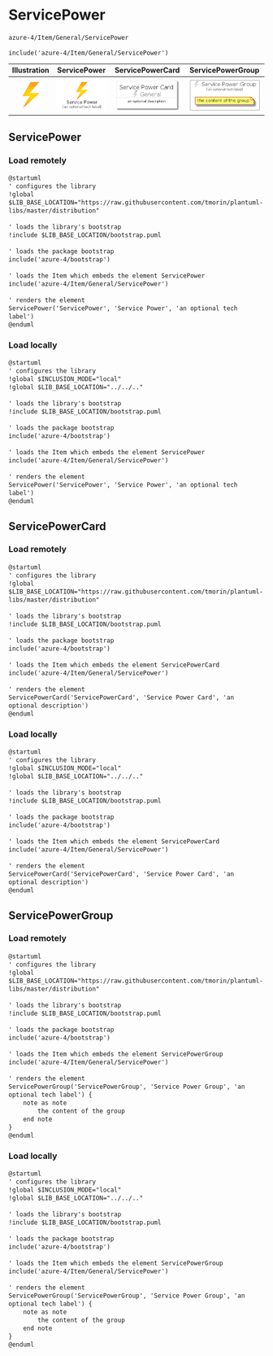 # ServicePower


```text
azure-4/Item/General/ServicePower
```

```text
include('azure-4/Item/General/ServicePower')
```



| Illustration | ServicePower | ServicePowerCard | ServicePowerGroup |
| :---: | :---: | :---: | :---: |
| ![illustration for Illustration](../../../azure-4/Item/General/ServicePower.png) | ![illustration for ServicePower](../../../azure-4/Item/General/ServicePower.Local.png) | ![illustration for ServicePowerCard](../../../azure-4/Item/General/ServicePowerCard.Local.png) | ![illustration for ServicePowerGroup](../../../azure-4/Item/General/ServicePowerGroup.Local.png) |




## ServicePower

### Load remotely
```plantuml
@startuml
' configures the library
!global $LIB_BASE_LOCATION="https://raw.githubusercontent.com/tmorin/plantuml-libs/master/distribution"

' loads the library's bootstrap
!include $LIB_BASE_LOCATION/bootstrap.puml

' loads the package bootstrap
include('azure-4/bootstrap')

' loads the Item which embeds the element ServicePower
include('azure-4/Item/General/ServicePower')

' renders the element
ServicePower('ServicePower', 'Service Power', 'an optional tech label')
@enduml
```

### Load locally
```plantuml
@startuml
' configures the library
!global $INCLUSION_MODE="local"
!global $LIB_BASE_LOCATION="../../.."

' loads the library's bootstrap
!include $LIB_BASE_LOCATION/bootstrap.puml

' loads the package bootstrap
include('azure-4/bootstrap')

' loads the Item which embeds the element ServicePower
include('azure-4/Item/General/ServicePower')

' renders the element
ServicePower('ServicePower', 'Service Power', 'an optional tech label')
@enduml
```

## ServicePowerCard

### Load remotely
```plantuml
@startuml
' configures the library
!global $LIB_BASE_LOCATION="https://raw.githubusercontent.com/tmorin/plantuml-libs/master/distribution"

' loads the library's bootstrap
!include $LIB_BASE_LOCATION/bootstrap.puml

' loads the package bootstrap
include('azure-4/bootstrap')

' loads the Item which embeds the element ServicePowerCard
include('azure-4/Item/General/ServicePower')

' renders the element
ServicePowerCard('ServicePowerCard', 'Service Power Card', 'an optional description')
@enduml
```

### Load locally
```plantuml
@startuml
' configures the library
!global $INCLUSION_MODE="local"
!global $LIB_BASE_LOCATION="../../.."

' loads the library's bootstrap
!include $LIB_BASE_LOCATION/bootstrap.puml

' loads the package bootstrap
include('azure-4/bootstrap')

' loads the Item which embeds the element ServicePowerCard
include('azure-4/Item/General/ServicePower')

' renders the element
ServicePowerCard('ServicePowerCard', 'Service Power Card', 'an optional description')
@enduml
```

## ServicePowerGroup

### Load remotely
```plantuml
@startuml
' configures the library
!global $LIB_BASE_LOCATION="https://raw.githubusercontent.com/tmorin/plantuml-libs/master/distribution"

' loads the library's bootstrap
!include $LIB_BASE_LOCATION/bootstrap.puml

' loads the package bootstrap
include('azure-4/bootstrap')

' loads the Item which embeds the element ServicePowerGroup
include('azure-4/Item/General/ServicePower')

' renders the element
ServicePowerGroup('ServicePowerGroup', 'Service Power Group', 'an optional tech label') {
    note as note
        the content of the group
    end note
}
@enduml
```

### Load locally
```plantuml
@startuml
' configures the library
!global $INCLUSION_MODE="local"
!global $LIB_BASE_LOCATION="../../.."

' loads the library's bootstrap
!include $LIB_BASE_LOCATION/bootstrap.puml

' loads the package bootstrap
include('azure-4/bootstrap')

' loads the Item which embeds the element ServicePowerGroup
include('azure-4/Item/General/ServicePower')

' renders the element
ServicePowerGroup('ServicePowerGroup', 'Service Power Group', 'an optional tech label') {
    note as note
        the content of the group
    end note
}
@enduml
```

